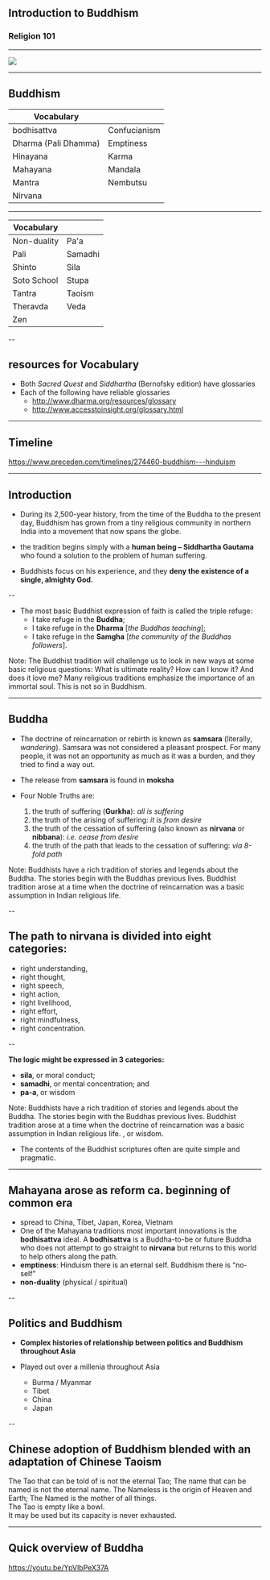 ## Introduction to Buddhism

### Religion 101

---

![](https://dl.dropboxusercontent.com/u/386398/img/img-101/BuddhistCompliment.jpg?raw1)

---

## Buddhism

| Vocabulary |   |
|---------|-------|
| bodhisattva | Confucianism |
| Dharma (Pali Dhamma) | Emptiness |
| Hinayana | Karma |
| Mahayana | Mandala |
| Mantra | Nembutsu |
| Nirvana | |

---

| Vocabulary |   |
|---------|-------|
| Non-duality | Pa'a |
| Pali | Samadhi |
| Shinto | Sila |
| Soto School | Stupa |
| Tantra | Taoism |
| Theravda | Veda |
| Zen | |


--

## resources for Vocabulary ##

- Both *Sacred Quest* and *Siddhartha* (Bernofsky edition) have glossaries
- Each of the following have reliable glossaries
    - http://www.dharma.org/resources/glossary
    - http://www.accesstoinsight.org/glossary.html

---

## Timeline

<https://www.preceden.com/timelines/274460-buddhism---hinduism>

---

## Introduction

- During its 2,500-year history, from the time of the Buddha to the present day, Buddhism has grown from a tiny religious community in northern India into a movement that now spans the globe.

- the tradition begins simply with a **human being – Siddhartha Gautama** who found a solution to the problem of human suffering. 
- Buddhists focus on his experience, and they **deny the existence of a single, almighty God.** 

--

- The most basic Buddhist expression of faith is called the triple refuge: 
	- I take refuge in the **Buddha**; 
	- I take refuge in the **Dharma** [*the Buddhas teaching*]; 
	- I take refuge in the **Samgha** [*the community of the Buddhas followers*].

Note:
The Buddhist tradition will challenge us to look in new ways at some basic religious questions: What is ultimate reality? How can I know it? And does it love me? Many religious traditions emphasize the importance of an immortal soul. This is not so in Buddhism.

---

## Buddha

- The doctrine of reincarnation or rebirth is known as **samsara** (literally, *wandering*). Samsara was not considered a pleasant prospect. For many people, it was not an opportunity as much as it was a burden, and they tried to find a way out.
- The release from **samsara**  is found in **moksha**
- Four Noble Truths are: 
  
  1.  the truth of suffering (**Gurkha**): *all is suffering*
  2.  the truth of the arising of suffering: *it is from desire*
  3.  the truth of the cessation of suffering (also known as **nirvana** or **nibbana**): *i.e. cease from desire*
  4.  the truth of the path that leads to the cessation of suffering: *via 8-fold path*

Note:
Buddhists have a rich tradition of stories and legends about the Buddha. The stories begin with the Buddhas previous lives. Buddhist tradition arose at a time when the doctrine of reincarnation was a basic assumption in Indian religious life. 

--

## The path to nirvana is divided into eight categories:

- right understanding,
- right thought,
- right speech,
- right action,
- right livelihood,
- right effort,
- right mindfulness,
- right concentration.

--

**The logic might be expressed in 3 categories:**

- **sila**, or moral conduct; 
- **samadhi**, or mental concentration; and 
- **pa-a**, or wisdom

Note:
Buddhists have a rich tradition of stories and legends about the Buddha. The stories begin with the Buddhas previous lives. Buddhist tradition arose at a time when the doctrine of reincarnation was a basic assumption in Indian religious life. , or wisdom.

- The contents of the Buddhist scriptures often are quite simple and pragmatic.

---

## Mahayana arose as reform ca. beginning of common era

- spread to China, Tibet, Japan, Korea, Vietnam
- One of the Mahayana traditions most important innovations is the **bodhisattva** ideal. A **bodhisattva** is a Buddha-to-be or future Buddha who does not attempt to go straight to **nirvana** but returns to this world to help others along the path.
- **emptiness**: Hinduism there is an eternal self. Buddhism there is &ldquo;no-self&rdquo;
- **non-duality** (physical / spiritual)

--

## Politics and Buddhism ##

- **Complex histories of relationship between politics and Buddhism throughout Asia**
- Played out over a millenia throughout Asia

    - Burma / Myanmar
    - Tibet
    - China
    - Japan

--

##  Chinese adoption of Buddhism blended with an adaptation of Chinese Taoism
  
 The Tao that can be told of is not the eternal Tao; 
 The name that can be named is not the eternal name. 
 The Nameless is the origin of Heaven and Earth; 
 The Named is the mother of all things.  
 The Tao is empty like a bowl.  
 It may be used but its capacity is never exhausted.  

---

## Quick overview of Buddha

<https://youtu.be/YpVlbPeX37A>
